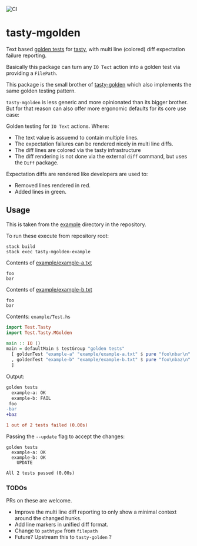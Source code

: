 ![CI](https://github.com/mbj/tasty-mgolden/workflows/CI/badge.svg)

# tasty-mgolden

Text based [golden tests](https://ro-che.info/articles/2017-12-04-golden-tests)
for [tasty](https://github.com/feuerbach/tasty), with multi line (colored) diff expectation
failure reporting.

Basically this package can turn any `IO Text` action into a golden test via providing a
`FilePath`.

This package is the small brother of [tasty-golden](https://github.com/feuerbach/tasty-golden)
which also implements the same golden testing pattern.

`tasty-mgolden` is less generic and more opinionated than its bigger brother.
But for that reason can also offer more ergonomic defaults for its core use case:

Golden testing for `IO Text` actions. Where:

* The text value is assuemd to contain multiple lines.
* The expectation failures can be rendered nicely in multi line diffs.
* The diff lines are colored via the tasty infrastructure
* The diff rendering is not done via the external `diff` command, but uses the `Diff` package.

Expectation diffs are rendered like developers are used to:

* Removed lines rendered in red.
* Added lines in green.

## Usage

This is taken from the [example](example) directory in the repository.

To run these execute from repository root:

```
stack build
stack exec tasty-mgolden-example
```

Contents of [example/example-a.txt](example/example-a.txt)

```
foo
bar
```

Contents of [example/example-b.txt](example/example-b.txt)

```
foo
bar
```

Contents: `example/Test.hs`

```haskell
import Test.Tasty
import Test.Tasty.MGolden

main :: IO ()
main = defaultMain $ testGroup "golden tests"
  [ goldenTest "example-a" "example/example-a.txt" $ pure "foo\nbar\n"
  , goldenTest "example-b" "example/example-b.txt" $ pure "foo\nbaz\n"
  ]
```

Output:

```diff
golden tests
  example-a: OK
  example-b: FAIL
 foo
-bar
+baz

1 out of 2 tests failed (0.00s)
```

Passing the `--update` flag to accept the changes:

```
golden tests
  example-a: OK
  example-b: OK
    UPDATE

All 2 tests passed (0.00s)
```

### TODOs

PRs on  these are welcome.

* Improve the multi line diff reporting to only show a
  minimal context around the changed hunks.
* Add line markers in unified diff format.
* Change to `pathtype` from `filepath`
* Future? Upstream this to `tasty-golden` ?
